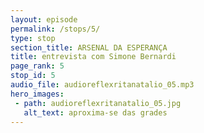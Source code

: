 ```yaml
---
layout: episode
permalink: /stops/5/
type: stop
section_title: ARSENAL DA ESPERANÇA
title: entrevista com Simone Bernardi
page_rank: 5
stop_id: 5
audio_file: audioreflexritanatalio_05.mp3
hero_images:
 - path: audioreflexritanatalio_05.jpg
   alt_text: aproxima-se das grades
---
```

